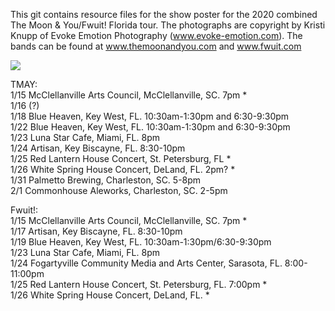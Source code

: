 This git contains resource files for the show poster for the 2020 combined The Moon & You/Fwuit! Florida tour. The photographs are copyright by Kristi Knupp of Evoke Emotion Photography (www.evoke-emotion.com). The bands can be found at www.themoonandyou.com and www.fwuit.com

<img src="https://github.com/Rossman360/moonfworida2/blob/master/moonfworida2.jpg">

TMAY:<br>
1/15 McClellanville Arts Council, McClellanville, SC. 7pm *<br>
1/16 (?)<br>
1/18 Blue Heaven, Key West, FL. 10:30am-1:30pm and 6:30-9:30pm<br>
1/22 Blue Heaven, Key West, FL. 10:30am-1:30pm and 6:30-9:30pm<br>
1/23 Luna Star Cafe, Miami, FL. 8pm<br>
1/24 Artisan, Key Biscayne, FL. 8:30-10pm<br>
1/25 Red Lantern House Concert, St. Petersburg, FL *<br>
1/26 White Spring House Concert, DeLand, FL. 2pm? *<br>
1/31 Palmetto Brewing, Charleston, SC. 5-8pm<br>
2/1 Commonhouse Aleworks, Charleston, SC. 2-5pm<br>


Fwuit!:<br>
1/15 McClellanville Arts Council, McClellanville, SC. 7pm *<br>
1/17 Artisan, Key Biscayne, FL. 8:30-10pm<br>
1/19 Blue Heaven, Key West, FL. 10:30am-1:30pm/6:30-9:30pm<br>
1/23 Luna Star Cafe, Miami, FL. 8pm<br>
1/24 Fogartyville Community Media and Arts Center, Sarasota, FL. 8:00-11:00pm<br>
1/25 Red Lantern House Concert, St. Petersburg, FL. 7:00pm *<br>
1/26 White Spring House Concert, DeLand, FL. *<br>
